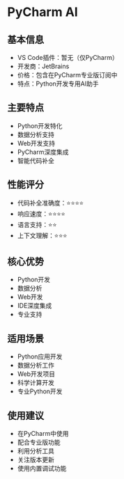 # PyCharm AI

## 基本信息
- VS Code插件：暂无（仅PyCharm）
- 开发商：JetBrains
- 价格：包含在PyCharm专业版订阅中
- 特点：Python开发专用AI助手

## 主要特点
- Python开发特化
- 数据分析支持
- Web开发支持
- PyCharm深度集成
- 智能代码补全

## 性能评分
- 代码补全准确度：⭐️⭐️⭐️⭐️
- 响应速度：⭐️⭐️⭐️⭐️
- 语言支持：⭐️⭐️
- 上下文理解：⭐️⭐️⭐️

## 核心优势
- Python开发
- 数据分析
- Web开发
- IDE深度集成
- 专业支持

## 适用场景
- Python应用开发
- 数据分析工作
- Web开发项目
- 科学计算开发
- 专业Python开发

## 使用建议
- 在PyCharm中使用
- 配合专业版功能
- 利用分析工具
- 关注版本更新
- 使用内置调试功能